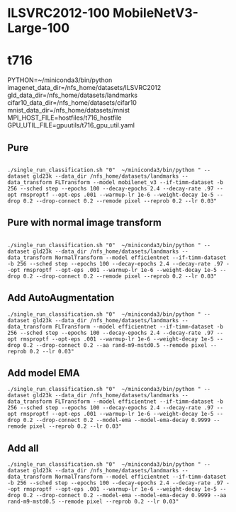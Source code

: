 # ILSVRC2012-100  MobileNetV3-Large-100

# t716
PYTHON=~/miniconda3/bin/python
imagenet_data_dir=/nfs_home/datasets/ILSVRC2012
gld_data_dir=/nfs_home/datasets/landmarks
cifar10_data_dir=/nfs_home/datasets/cifar10
mnist_data_dir=/nfs_home/datasets/mnist
MPI_HOST_FILE=hostfiles/t716_hostfile
GPU_UTIL_FILE=gpuutils/t716_gpu_util.yaml

## Pure

```

./single_run_classification.sh "0"  ~/miniconda3/bin/python " --dataset gld23k --data_dir /nfs_home/datasets/landmarks --data_transform FLTransform --model mobilenet_v3 --if-timm-dataset -b 256 --sched step --epochs 100 --decay-epochs 2.4 --decay-rate .97 --opt rmsproptf --opt-eps .001 --warmup-lr 1e-6 --weight-decay 1e-5 --drop 0.2 --drop-connect 0.2 --remode pixel --reprob 0.2 --lr 0.03"
```

## Pure with normal image transform

```

./single_run_classification.sh "0"  ~/miniconda3/bin/python " --dataset gld23k --data_dir /nfs_home/datasets/landmarks --data_transform NormalTransform --model efficientnet --if-timm-dataset -b 256 --sched step --epochs 100 --decay-epochs 2.4 --decay-rate .97 --opt rmsproptf --opt-eps .001 --warmup-lr 1e-6 --weight-decay 1e-5 --drop 0.2 --drop-connect 0.2 --remode pixel --reprob 0.2 --lr 0.03"
```


## Add AutoAugmentation
```
./single_run_classification.sh "0"  ~/miniconda3/bin/python " --dataset gld23k --data_dir /nfs_home/datasets/landmarks --data_transform FLTransform --model efficientnet --if-timm-dataset -b 256 --sched step --epochs 100 --decay-epochs 2.4 --decay-rate .97 --opt rmsproptf --opt-eps .001 --warmup-lr 1e-6 --weight-decay 1e-5 --drop 0.2 --drop-connect 0.2 --aa rand-m9-mstd0.5 --remode pixel --reprob 0.2 --lr 0.03"
```

## Add model EMA
```
./single_run_classification.sh "0"  ~/miniconda3/bin/python " --dataset gld23k --data_dir /nfs_home/datasets/landmarks --data_transform FLTransform --model efficientnet --if-timm-dataset -b 256 --sched step --epochs 100 --decay-epochs 2.4 --decay-rate .97 --opt rmsproptf --opt-eps .001 --warmup-lr 1e-6 --weight-decay 1e-5 --drop 0.2 --drop-connect 0.2 --model-ema --model-ema-decay 0.9999 --remode pixel --reprob 0.2 --lr 0.03"
```


## Add all
```
./single_run_classification.sh "0"  ~/miniconda3/bin/python " --dataset gld23k --data_dir /nfs_home/datasets/landmarks --data_transform NormalTransform --model efficientnet --if-timm-dataset -b 256 --sched step --epochs 100 --decay-epochs 2.4 --decay-rate .97 --opt rmsproptf --opt-eps .001 --warmup-lr 1e-6 --weight-decay 1e-5 --drop 0.2 --drop-connect 0.2 --model-ema --model-ema-decay 0.9999 --aa rand-m9-mstd0.5 --remode pixel --reprob 0.2 --lr 0.03"
```


